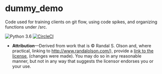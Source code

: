 # dummy_demo
Code used for training clients on git flow, using code spikes, and organizing functions under /src.

![Python 3.6](https://img.shields.io/badge/python-3.6-blue.svg)
[![CircleCI](https://circleci.com/gh/bradaallen/dummy_demo/tree/master.svg?style=svg)](https://circleci.com/gh/bradaallen/dummy_demo/tree/master)

* **Attribution**—Derived from work that is © Randal S. Olson and, where practical, linking to http://www.randalolson.com/), provide a [link to the license](https://creativecommons.org/licenses/by/4.0/), (changes were made). You may do so in any reasonable manner, but not in any way that suggests the licensor endorses you or your use.
